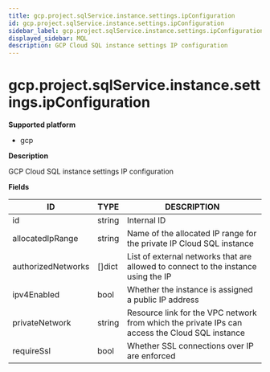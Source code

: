 ```yaml
---
title: gcp.project.sqlService.instance.settings.ipConfiguration
id: gcp.project.sqlService.instance.settings.ipConfiguration
sidebar_label: gcp.project.sqlService.instance.settings.ipConfiguration
displayed_sidebar: MQL
description: GCP Cloud SQL instance settings IP configuration
---
```


# gcp.project.sqlService.instance.settings.ipConfiguration

**Supported platform**

- gcp

**Description**

GCP Cloud SQL instance settings IP configuration

**Fields**

| ID                 | TYPE           | DESCRIPTION                                                                                    |
| ------------------ | -------------- | ---------------------------------------------------------------------------------------------- |
| id                 | string         | Internal ID                                                                                    |
| allocatedIpRange   | string         | Name of the allocated IP range for the private IP Cloud SQL instance                           |
| authorizedNetworks | &#91;&#93;dict | List of external networks that are allowed to connect to the instance using the IP             |
| ipv4Enabled        | bool           | Whether the instance is assigned a public IP address                                           |
| privateNetwork     | string         | Resource link for the VPC network from which the private IPs can access the Cloud SQL instance |
| requireSsl         | bool           | Whether SSL connections over IP are enforced                                                   |
